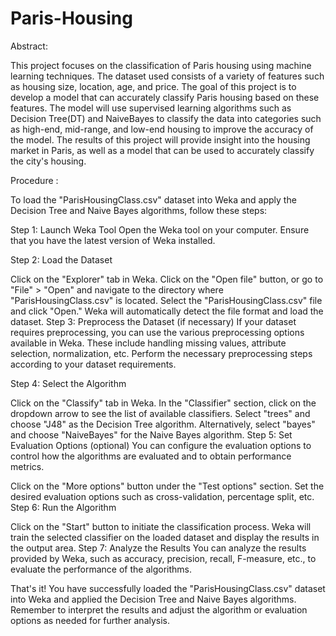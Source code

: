 # Paris-Housing
Abstract:

This project focuses on the classification of Paris housing using machine learning techniques. The dataset used consists of a variety of features such as housing size, location, age, and price. The goal of this project is to develop a model that can accurately classify Paris housing based on these features. The model will use supervised learning algorithms such as Decision Tree(DT) and NaiveBayes to classify the data into categories such as high-end, mid-range, and low-end housing to improve the accuracy of the model. The results of this project will provide insight into the housing market in Paris, as well as a model that can be used to accurately classify the city's housing.

Procedure :

To load the "ParisHousingClass.csv" dataset into Weka and apply the Decision Tree and Naive Bayes algorithms, follow these steps:

Step 1: Launch Weka Tool Open the Weka tool on your computer. Ensure that you have the latest version of Weka installed.

Step 2: Load the Dataset

Click on the "Explorer" tab in Weka. Click on the "Open file" button, or go to "File" > "Open" and navigate to the directory where "ParisHousingClass.csv" is located. Select the "ParisHousingClass.csv" file and click "Open." Weka will automatically detect the file format and load the dataset. Step 3: Preprocess the Dataset (if necessary) If your dataset requires preprocessing, you can use the various preprocessing options available in Weka. These include handling missing values, attribute selection, normalization, etc. Perform the necessary preprocessing steps according to your dataset requirements.

Step 4: Select the Algorithm

Click on the "Classify" tab in Weka. In the "Classifier" section, click on the dropdown arrow to see the list of available classifiers. Select "trees" and choose "J48" as the Decision Tree algorithm. Alternatively, select "bayes" and choose "NaiveBayes" for the Naive Bayes algorithm. Step 5: Set Evaluation Options (optional) You can configure the evaluation options to control how the algorithms are evaluated and to obtain performance metrics.

Click on the "More options" button under the "Test options" section. Set the desired evaluation options such as cross-validation, percentage split, etc. Step 6: Run the Algorithm

Click on the "Start" button to initiate the classification process. Weka will train the selected classifier on the loaded dataset and display the results in the output area. Step 7: Analyze the Results You can analyze the results provided by Weka, such as accuracy, precision, recall, F-measure, etc., to evaluate the performance of the algorithms.

That's it! You have successfully loaded the "ParisHousingClass.csv" dataset into Weka and applied the Decision Tree and Naive Bayes algorithms. Remember to interpret the results and adjust the algorithm or evaluation options as needed for further analysis.
